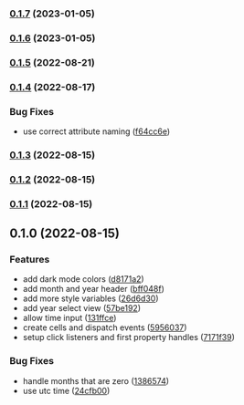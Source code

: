 

### [0.1.7](https://github.com/lorenzvanherwaarden/datetime-web-component/compare/v0.1.6...v0.1.7) (2023-01-05)

### [0.1.6](https://github.com/lorenzvanherwaarden/datetime-web-component/compare/v0.1.5...v0.1.6) (2023-01-05)

### [0.1.5](https://github.com/lorenzvanherwaarden/datetime-web-component/compare/v0.1.4...v0.1.5) (2022-08-21)

### [0.1.4](https://github.com/lorenzvanherwaarden/datetime-web-component/compare/v0.1.3...v0.1.4) (2022-08-17)


### Bug Fixes

* use correct attribute naming ([f64cc6e](https://github.com/lorenzvanherwaarden/datetime-web-component/commit/f64cc6e82e757bba38f1391cacf14a01c368b4cf))

### [0.1.3](https://github.com/lorenzvanherwaarden/datetime-web-component/compare/v0.1.2...v0.1.3) (2022-08-15)

### [0.1.2](https://github.com/lorenzvanherwaarden/datetime-web-component/compare/v0.1.1...v0.1.2) (2022-08-15)

### [0.1.1](https://github.com/lorenzvanherwaarden/datetime-web-component/compare/v0.1.0...v0.1.1) (2022-08-15)

## 0.1.0 (2022-08-15)


### Features

* add dark mode colors ([d8171a2](https://github.com/lorenzvanherwaarden/datetime-web-component/commit/d8171a259f78e9e5c603dd4b426e4b9aa10b5663))
* add month and year header ([bff048f](https://github.com/lorenzvanherwaarden/datetime-web-component/commit/bff048f2dacdb125413a39d0a4223a9cfd49f47a))
* add more style variables ([26d6d30](https://github.com/lorenzvanherwaarden/datetime-web-component/commit/26d6d30fdc314b33c365320081d6d9da0a0530ad))
* add year select view ([57be192](https://github.com/lorenzvanherwaarden/datetime-web-component/commit/57be192a3a1d04af6bd9c0f3164cbfdbbee2a403))
* allow time input ([131ffce](https://github.com/lorenzvanherwaarden/datetime-web-component/commit/131ffce4f682c81a14b6e66627008671986581e8))
* create cells and dispatch events ([5956037](https://github.com/lorenzvanherwaarden/datetime-web-component/commit/5956037a4468ac3a8ad9bd6d5abe8d96d5211679))
* setup click listeners and first property handles ([7171f39](https://github.com/lorenzvanherwaarden/datetime-web-component/commit/7171f394ad7e0ebb4e2c561e54c3986a0be28cf7))


### Bug Fixes

* handle months that are zero ([1386574](https://github.com/lorenzvanherwaarden/datetime-web-component/commit/138657416d7fb61d2bdf973252f23737357f8c9c))
* use utc time ([24cfb00](https://github.com/lorenzvanherwaarden/datetime-web-component/commit/24cfb007d87b33062af72e5c4d15033342b9ac56))